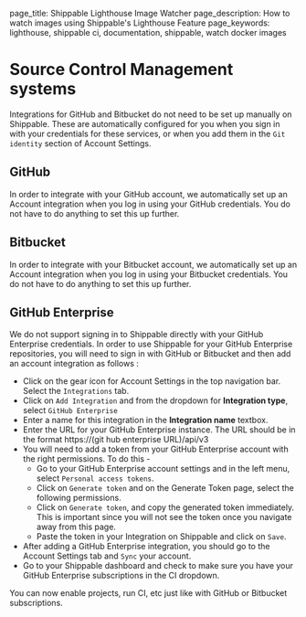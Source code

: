 page_title: Shippable Lighthouse Image Watcher
page_description: How to watch images using Shippable's Lighthouse Feature
page_keywords: lighthouse, shippable ci, documentation, shippable, watch docker images

# Source Control Management systems

Integrations for GitHub and Bitbucket do not need to be set up manually on Shippable. These are automatically configured for you when you sign in with your credentials for these services, or when you add them in the `Git identity` section of Account Settings. 

## GitHub
In order to integrate with your GitHub account, we automatically set up an Account integration when you log in using your GitHub credentials. You do not have to do anything to set this up further.

## Bitbucket
In order to integrate with your Bitbucket account, we automatically set up an Account integration when you log in using your Bitbucket credentials. You do not have to do anything to set this up further.

## GitHub Enterprise
We do not support signing in to Shippable directly with your GitHub Enterprise credentials. In order to use Shippable for your GitHub Enterprise repositories, you will need to sign in with GitHub or Bitbucket and then add an account integration as follows :

- Click on the gear icon for Account Settings in the top navigation bar. Select the `Integrations` tab.
- Click on `Add Integration` and from the dropdown for **Integration type**, select `GitHub Enterprise`
- Enter a name for this integration in the **Integration name** textbox.
- Enter the URL for your GitHub Enterprise instance. The URL should be in the format https://(git hub enterprise URL)/api/v3
- You will need to add a token from your GitHub Enterprise account with the right permissions. To do this -
    - Go to your GitHub Enterprise account settings and in the left menu, select 
   `Personal access tokens`.
    - Click on `Generate token` and on the Generate Token page, select the following permissions.
    - Click on `Generate token`, and copy the generated token immediately. This is important since you will not see the token once you navigate away from this page.
    - Paste the token in your Integration on Shippable and click on `Save`.   
- After adding a GitHub Enterprise integration, you should go to the Account Settings tab and `Sync` your account.
- Go to your Shippable dashboard and check to make sure you have your GitHub Enterprise subscriptions in the CI dropdown.

You can now enable projects, run CI, etc just like with GitHub or Bitbucket subscriptions.